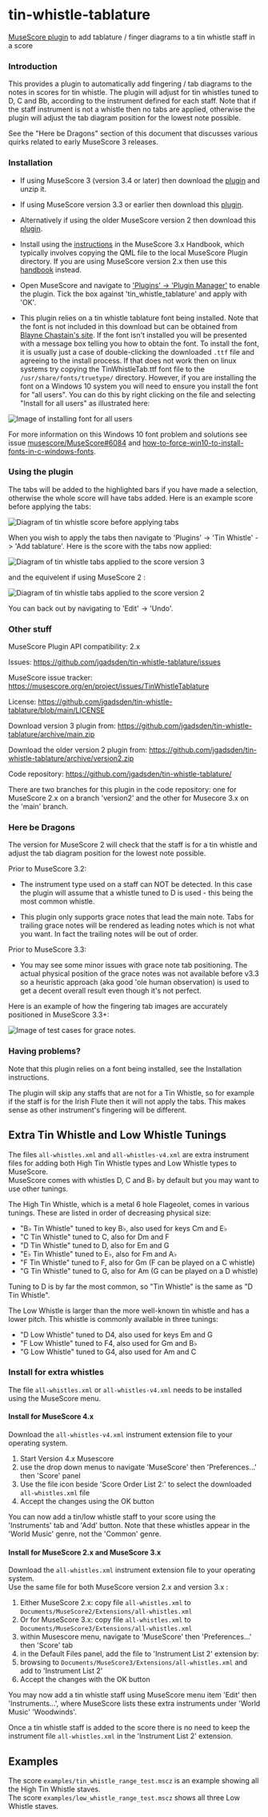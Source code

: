 # tin-whistle-tablature
[MuseScore plugin](https://musescore.org/en/project/tin-whistle-tablature) to add tablature / finger diagrams to a tin whistle staff in a score

### Introduction
This provides a plugin to automatically add fingering / tab diagrams to the
notes in scores for tin whistle. The plugin will adjust for tin whistles tuned
to D, C and Bb, according to the instrument defined for each staff. Note that
if the staff instrument is not a whistle then no tabs are applied, otherwise the
plugin will adjust the tab diagram position for the lowest note possible.

See the "Here be Dragons" section of this document that discusses various
quirks related to early MuseScore 3 releases.

### Installation
* If using MuseScore 3 (version 3.4 or later) then download the [plugin](https://musescore.org/sites/musescore.org/files/2020-06/tin-whistle-tablature-3.4.zip) and unzip it.

* If using MuseScore version 3.3 or earlier then download this [plugin](https://musescore.org/sites/musescore.org/files/2019-10/tin-whistle-tablature-master.zip).

* Alternatively if using the older MuseScore version 2 then download this [plugin](https://musescore.org/sites/musescore.org/files/2019-10/tin-whistle-tablature-version2.zip).

* Install using the [instructions](https://musescore.org/en/handbook/3/plugins#installation) in the MuseScore 3.x Handbook, which typically 
involves copying the QML file to the local MuseScore Plugin directory. If you 
are using MuseScore version 2.x then use this [handbook](https://musescore.org/en/handbook/plugins#installation) instead.

* Open MuseScore and navigate to ['Plugins' -> 'Plugin Manager'](https://musescore.org/en/handbook/3/plugins#enable-disable-plugins)
to enable the plugin. Tick the box against 'tin\_whistle\_tablature' and apply
with 'OK'.

* This plugin relies on a tin whistle tablature font being installed. Note that the 
font is not included in this download but can be obtained from 
[Blayne Chastain's site](https://www.blaynechastain.com/wp-content/uploads/TinWhistleTab.zip). 
If the font isn't installed you will be presented with a message box telling you 
how to obtain the font. To install the font, it is usually just a case of double-clicking 
the downloaded `.ttf` file and agreeing to the install process. If that does not work then 
on linux systems try copying the TinWhistleTab.ttf font file to the `/usr/share/fonts/truetype/` directory.
However, if you are installing the font on a Windows 10 system you will need to ensure you install the font
for "all users". You can do this by right clicking on the file and selecting "Install for all users"
as illustrated here:

 ![Image of installing font for all users](images/win10-tintab-font-install.png  "Win10 Installing font for all users")

 For more information on this Windows 10 font problem and solutions see issue
 [musescore/MuseScore#6084](https://github.com/musescore/MuseScore/pull/6084) and
 [how-to-force-win10-to-install-fonts-in-c-windows-fonts](https://stackoverflow.com/questions/55264642/how-to-force-win10-to-install-fonts-in-c-windows-fonts).

### Using the plugin
The tabs will be added to the highlighted bars if you have made a selection,
otherwise the whole score will have tabs added. Here is an example score before
applying the tabs:

![Diagram of tin whistle score before applying tabs](images/whistle-tabs-before.png  "Tin Whistle score without tabs")

When you wish to apply the tabs then navigate to 'Plugins' -> 'Tin Whistle' ->
'Add tablature'. Here is the score with the tabs now applied:

![Diagram of tin whistle tabs applied to the score version 3](images/whistle-tabs-after-v3.png  "Tin Whistle tabs applied version 3")

and the equivelent if using MuseScore 2 :

![Diagram of tin whistle tabs applied to the score version 2](images/whistle-tabs-after.png  "Tin Whistle tabs applied version 2")

You can back out by navigating to 'Edit' -> 'Undo'.

### Other stuff
MuseScore Plugin API compatibility: 2.x

Issues: https://github.com/jgadsden/tin-whistle-tablature/issues

MuseScore issue tracker: https://musescore.org/en/project/issues/TinWhistleTablature

License: https://github.com/jgadsden/tin-whistle-tablature/blob/main/LICENSE

Download version 3 plugin from:
https://github.com/jgadsden/tin-whistle-tablature/archive/main.zip

Download the older version 2 plugin from:
https://github.com/jgadsden/tin-whistle-tablature/archive/version2.zip

Code repository: https://github.com/jgadsden/tin-whistle-tablature/

There are two branches for this plugin in the code repository: one for
MuseScore 2.x on a branch 'version2' and the other for Musecore 3.x on the
'main' branch.


### Here be Dragons
The version for MuseScore 2 will check that the staff is for a tin whistle and
adjust the tab diagram position for the lowest note possible.

Prior to MuseScore 3.2:

* The instrument type used on a staff can NOT be detected. In this case the plugin will 
assume that a whistle tuned to D is used - this being the most common whistle. 

* This plugin only supports grace notes that lead the main note. Tabs for trailing grace 
notes will be rendered as leading notes which is not what you want. In fact the trailing 
notes will be out of order. 

Prior to MuseScore 3.3:

* You may see some minor issues with grace note tab positioning. The actual physical 
position of the grace notes was not available before v3.3 so a heuristic approach 
(aka good 'ole human observation) is used to get a decent overall result even though 
it's not perfect.

Here is an example of how the fingering tab images are accurately positioned in MuseScore 3.3+:

![Image of test cases for grace notes.](images/whistle-grace-note-test.png  "Image of test cases for grace notes.")

### Having problems?
Note that this plugin relies on a font being installed, see the Installation
instructions.

The plugin will skip any staffs that are not for a Tin Whistle, so for example
if the staff is for the Irish Flute then it will not apply the tabs. This makes
sense as other instrument's fingering will be different.

## Extra Tin Whistle and Low Whistle Tunings
The files `all-whistles.xml` and `all-whistles-v4.xml` are extra instrument files
for adding both High Tin Whistle types and Low Whistle types to MuseScore.  
MuseScore comes with whistles D, C and B♭ by default but you may want to use other tunings.

The High Tin Whistle, which is a metal 6 hole Flageolet, comes in various tunings.
These are listed in order of decreasing physical size:
* "B♭ Tin Whistle" tuned to key B♭, also used for keys Cm and E♭
* "C Tin Whistle" tuned to C, also for Dm and F
* "D Tin Whistle" tuned to D, also for Em and G
* "E♭ Tin Whistle" tuned to E♭, also for Fm and A♭
* "F Tin Whistle" tuned to F, also for Gm (F can be played on a C whistle)
* "G Tin Whistle" tuned to G, also for Am (G can be played on a D whistle)

Tuning to D is by far the most common, so "Tin Whistle" is the same as "D Tin Whistle".

The Low Whistle is larger than the more well-known tin whistle and has a lower pitch.
This whistle is commonly available in three tunings:
* "D Low Whistle" tuned to D4, also used for keys Em and G
* "F Low Whistle" tuned to F4, also used for Gm and B♭
* "G Low Whistle" tuned to G4, also used for Am and C

### Install for extra whistles
The file `all-whistles.xml` or `all-whistles-v4.xml` needs to be installed using the MuseScore menu.

#### Install for MuseScore 4.x
Download the `all-whistles-v4.xml` instrument extension file to your operating system.

1. Start Version 4.x Musescore
2. use the drop down menus to navigate 'MuseScore' then 'Preferences...' then 'Score' panel
3. Use the file icon beside 'Score Order List 2:' to select the downloaded `all-whistles.xml` file
4. Accept the changes using the OK button

You can now add a tin/low whistle staff to your score using the 'Instruments' tab and 'Add' button.
Note that these whistles appear in the 'World Music' genre, not the 'Common' genre.

#### Install for MuseScore 2.x and  MuseScore 3.x
Download the `all-whistles.xml` instrument extension file to your operating system.  
Use the same file for both MuseScore version 2.x and version 3.x :

1. Either MuseScore 2.x: copy file `all-whistles.xml` to `Documents/MuseScore2/Extensions/all-whistles.xml` 
2. Or for  MuseScore 3.x: copy file `all-whistles.xml` to `Documents/MuseScore3/Extensions/all-whistles.xml`
3. within Musescore menu, navigate to 'MuseScore' then 'Preferences...' then 'Score' tab
4. in the Default Files panel, add the file to 'Instrument List 2' extension by:
5. browsing to `Documents/MuseScore3/Extensions/all-whistles.xml` and add to 'Instrument List 2'
6. Accept the changes with the OK button

You may now add a tin whistle staff using MuseScore menu item 'Edit' then 'Instruments...', 
where MuseScore lists these extra instruments under 'World Music' 'Woodwinds'.

Once a tin whistle staff is added to the score there is no need to keep the instrument
file `all-whistles.xml` in the 'Instrument List 2' extension.

## Examples

The score `examples/tin_whistle_range_test.mscz` is an example showing all the High Tin Whistle staves.  
The score `examples/low_whistle_range_test.mscz` shows all three Low Whistle staves.
